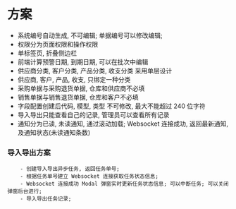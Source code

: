 # 方案

- 系统编号自动生成, 不可编辑; 单据编号可以修改编辑;
- 权限分为页面权限和操作权限
- 单标签页, 折叠侧边栏
- 前端计算预警日期, 到期日期, 可以在批次中编辑
- 供应商分类, 客户分类, 产品分类, 收支分类 采用单层设计
- 供应商, 客户, 产品, 收支, 只绑定一种分类
- 采购单据与采购退货单据, 仓库和供应商不必填
- 销售单据与销售退货单据, 仓库和客户不必填
- 字段配置创建后代码, 模型, 类型 不可修改, 最大不能超过 240 位字符
- 导入导出只能查看自己的记录, 管理员可以查看所有记录
- 通知分为已读, 未读通知, 通过滚动加载; Websocket 连接成功, 返回最新通知, 及通知状态(未读通知条数)

### 导入导出方案

```
    - 创建导入导出异步任务, 返回任务单号;
    - 根据任务单号建立 Websocket 连接获取任务状态信息;
    - Websocket 连接成功 Modal 弹窗实时更新任务状态信息; 可以中断任务; 可以关闭弹窗后台进行;
    - 导入导出任务记录;
```
